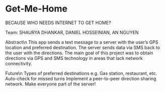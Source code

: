 # Get-Me-Home
BECAUSE WHO NEEDS INTERNET TO GET HOME? 

Team: SHAURYA DHANKAR, DANIEL HOSSEINIAN, AN NGUYEN

Abstract\n
This app sends a text message to a server with the user’s GPS location and preferred destination.
The server sends data via SMS back to the user with the directions.
The main goal of this project was to obtain directions via GPS and SMS technology in areas that lack network connectivity.

Future\n
Types of preferred destinations e.g. Gas station, restaurant, etc.
Auto-check for missed turns
Implement a peer-to-peer direction sharing network. Make everyone part of the server!


